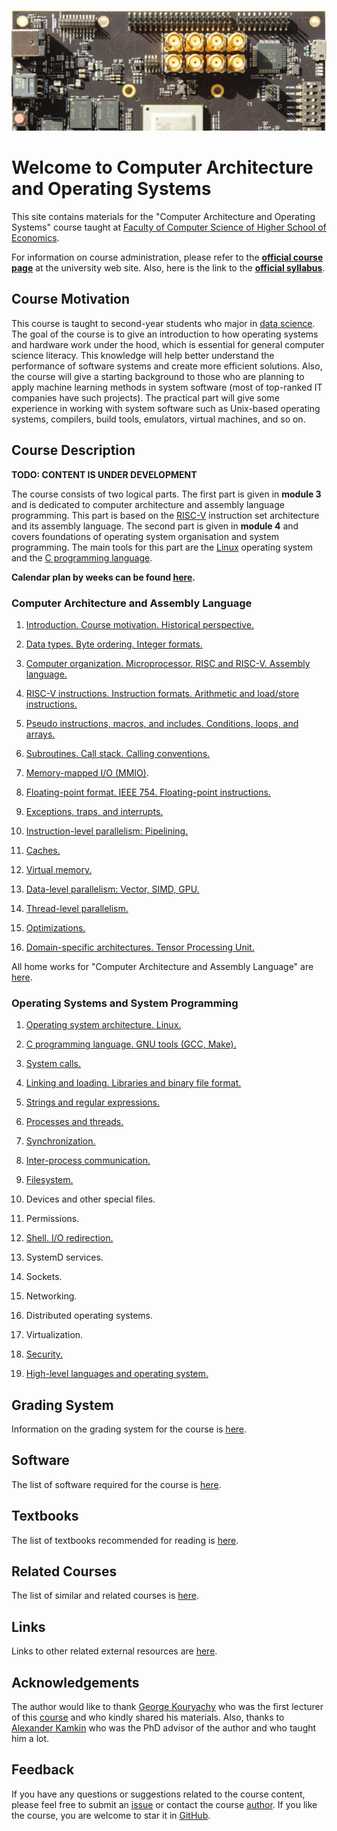 ![SiFive HiFive Unleashed](images/hifive-unleashed-logo.png)

# Welcome to Computer Architecture and Operating Systems

This site contains materials for the "Computer Architecture and Operating Systems" course taught at
[Faculty of Computer Science of Higher School of Economics](https://cs.hse.ru/en/).

For information on course administration, please refer to the
__[official course page](http://wiki.cs.hse.ru/ACOS_DSBA_2020/2021)__ at the university web site.
Also, here is the link to the __[official syllabus](https://www.hse.ru/edu/courses/375268865)__.

## Course Motivation

This course is taught to second-year students who major in [data science](https://www.hse.ru/en/ba/data/).
The goal of the course is to give an introduction to how operating systems and hardware work under the hood,
which is essential for general computer science literacy.
This knowledge will help better understand the performance of software systems and create more efficient solutions.
Also, the course will give a starting background to those who are planning to apply machine learning methods
in system software (most of top-ranked IT companies have such projects).
The practical part will give some experience in working with system software such as Unix-based operating systems,
compilers, build tools, emulators, virtual machines, and so on. 

## Course Description

__TODO: CONTENT IS UNDER DEVELOPMENT__ 

The course consists of two logical parts.
The first part is given in __module 3__ and is dedicated to computer architecture and assembly language programming.
This part is based on the [RISC-V](https://en.wikipedia.org/wiki/RISC-V) instruction set architecture
and its assembly language.
The second part is given in __module 4__ and covers foundations of operating system organisation and system programming.
The main tools for this part are the [Linux](https://en.wikipedia.org/wiki/Linux) operating system and
the [C programming language](https://en.wikipedia.org/wiki/C_%28programming_language%29).

__Calendar plan by weeks can be found [here](calendar.md).__

### Computer Architecture and Assembly Language

1. [Introduction. Course motivation. Historical perspective.](part1ca/01_Introduction/lecture.md)

2. [Data types. Byte ordering. Integer formats.](part1ca/02_DataTypes/lecture.md)

3. [Computer organization. Microprocessor. RISC and RISC-V. Assembly language.](part1ca/03_CPU/lecture.md)

4. [RISC-V instructions. Instruction formats. Arithmetic and load/store instructions.](part1ca/04_Instructions/lecture.md)

5. [Pseudo instructions, macros, and includes. Conditions, loops, and arrays.](part1ca/05_MacrosBranchesArrays/lecture.md)

6. [Subroutines. Call stack. Calling conventions.](part1ca/06_CallStack/lecture.md)

7. [Memory-mapped I/O (MMIO)](part1ca/07_MMIO/lecture.md).

8. [Floating-point format. IEEE 754. Floating-point instructions.](part1ca/08_FP/lecture.md)

9. [Exceptions, traps, and interrupts.](part1ca/09_Exceptions/lecture.md)

10. [Instruction-level parallelism: Pipelining.](part1ca/10_Pipeline/lecture.md)

11. [Caches.](part1ca/11_Caches/lecture.md)

12. [Virtual memory.](part1ca/12_VM/lecture.md)

13. [Data-level parallelism: Vector, SIMD, GPU.](part1ca/13_DLP/lecture.md)

14. [Thread-level parallelism.](part1ca/14_TLP/lecture.md)

15. [Optimizations.](part1ca/15_Optimize/lecture.md)

16. [Domain-specific architectures. Tensor Processing Unit.](part1ca/16_TPU/lecture.md)

All home works for "Computer Architecture and Assembly Language" are [here](part1ca/hometasks.md).

### Operating Systems and System Programming

1. [Operating system architecture. Linux.](part2os/01_OS_Architecture/lecture.md)

2. [C programming language. GNU tools (GCC, Make).](part2os/02_C/lecture.md)

3. [System calls.](part2os/03_SystemCalls/lecture.md)

4. [Linking and loading. Libraries and binary file format.](part2os/04_Linking/lecture.md)

5. [Strings and regular expressions.](part2os/05_Strings/lecture.md)

6. [Processes and threads.](part2os/06_Processes/lecture.md)

7. [Synchronization.](part2os/07_Synch/lecture.md)

8. [Inter-process communication.](part2os/08_IPC/lecture.md)

9. [Filesystem.](part2os/09_Filesystem/lecture.md)

10. Devices and other special files.

11. Permissions.

12. [Shell. I/O redirection.](part2os/12_Shell/lecture.md)

13. SystemD services.

14. Sockets.

15. Networking.

16. Distributed operating systems.

17. Virtualization.

18. [Security.](part2os/18_Security/lecture.md)

19. [High-level languages and operating system.](part2os/19_Python/lecture.md)

## Grading System

Information on the grading system for the course is [here](grades.md).

## Software

The list of software required for the course is [here](software.md). 

## Textbooks

The list of textbooks recommended for reading is [here](books.md).

## Related Courses

The list of similar and related courses is [here](courses.md).

## Links

Links to other related external resources are [here](links.md).

## Acknowledgements

The author would like to thank [George Kouryachy](https://uneex.ru/) who was the first lecturer
of this [course](https://uneex.ru/HSE) and who kindly shared his materials.
Also, thanks to [Alexander Kamkin](https://www.hse.ru/org/persons/209608913)
who was the PhD advisor of the author and who taught him a lot.

## Feedback

If you have any questions or suggestions related to the course content, please feel free to submit
an [issue](https://github.com/andrewt0301/hse-acos-course/issues)
or contact the course [author](https://github.com/andrewt0301). 
If you like the course, you are welcome to star it in
[GitHub](https://github.com/andrewt0301/hse-acos-course).
